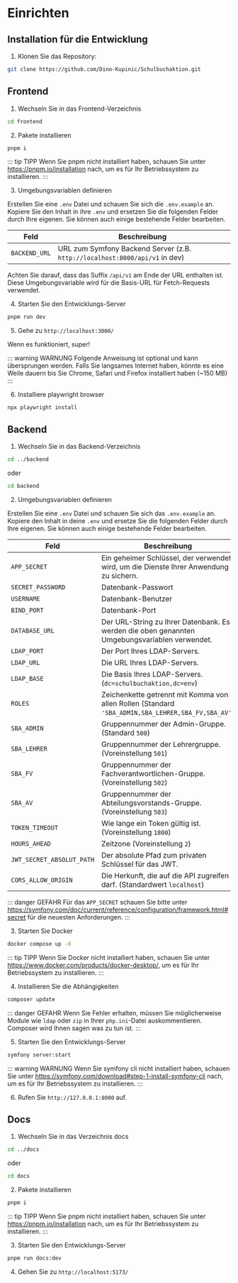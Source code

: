 # Einrichten

## Installation für die Entwicklung

1. Klonen Sie das Repository:

```bash
git clone https://github.com/Dino-Kupinic/Schulbuchaktion.git
```

## Frontend

1. Wechseln Sie in das Frontend-Verzeichnis

```bash
cd frontend
```

2. Pakete installieren

```bash
pnpm i
```

::: tip TIPP
Wenn Sie pnpm nicht installiert haben, schauen Sie unter https://pnpm.io/installation nach, um es für Ihr Betriebssystem
zu installieren.
:::

3. Umgebungsvariablen definieren

Erstellen Sie eine `.env` Datei und schauen Sie sich die `.env.example` an. Kopiere Sie den Inhalt in ihre `.env` und
ersetzen Sie die folgenden Felder durch Ihre eigenen. Sie können auch einige bestehende Felder bearbeiten.

| Feld          | Beschreibung                                                                |
|---------------|-----------------------------------------------------------------------------|
| `BACKEND_URL` | URL zum Symfony Backend Server (z.B. `http://localhost:8000/api/v1` in dev) |

Achten Sie darauf, dass das Suffix `/api/v1` am Ende der URL enthalten ist. Diese Umgebungsvariable wird für die
Basis-URL für Fetch-Requests verwendet.

4. Starten Sie den Entwicklungs-Server

```bash
pnpm run dev
```

5. Gehe zu `http://localhost:3000/`

Wenn es funktioniert, super!

::: warning WARNUNG
Folgende Anweisung ist optional und kann übersprungen werden. Falls Sie langsames Internet haben, könnte es eine
Weile dauern bis Sie Chrome, Safari und Firefox installiert haben (~150 MB)
:::

6. Installiere playwright browser

```
npx playwright install
```

## Backend

1. Wechseln Sie in das Backend-Verzeichnis

```bash
cd ../backend
```

oder

```bash
cd backend
```

2. Umgebungsvariablen definieren

Erstellen Sie eine `.env` Datei und schauen Sie sich das `.env.example` an. Kopiere den Inhalt in deine `.env` und
ersetze
Sie die folgenden Felder durch Ihre eigenen. Sie können auch einige bestehende Felder bearbeiten.

| Feld                      | Beschreibung                                                                                       |
|---------------------------|----------------------------------------------------------------------------------------------------|
| `APP_SECRET`              | Ein geheimer Schlüssel, der verwendet wird, um die Dienste Ihrer Anwendung zu sichern.             |
| `SECRET_PASSWORD`         | Datenbank-Passwort                                                                                 |
| `USERNAME`                | Datenbank-Benutzer                                                                                 |
| `BIND_PORT`               | Datenbank-Port                                                                                     |
| `DATABASE_URL`            | Der URL-String zu Ihrer Datenbank. Es werden die oben genannten Umgebungsvariablen verwendet.      |
| `LDAP_PORT`               | Der Port Ihres LDAP-Servers.                                                                       |
| `LDAP_URL`                | Die URL Ihres LDAP-Servers.                                                                        |
| `LDAP_BASE`               | Die Basis Ihres LDAP-Servers. (`dc=schulbuchaktion,dc=env`)                                        |
| `ROLES`                   | Zeichenkette getrennt mit Komma von allen Rollen (Standard `'SBA_ADMIN,SBA_LEHRER,SBA_FV,SBA_AV'`) |
| `SBA_ADMIN`               | Gruppennummer der Admin-Gruppe. (Standard `500`)                                                   |
| `SBA_LEHRER`              | Gruppennummer der Lehrergruppe. (Voreinstellung `501`)                                             |
| `SBA_FV`                  | Gruppennummer der Fachverantwortlichen-Gruppe. (Voreinstellung `502`)                              |
| `SBA_AV`                  | Gruppennummer der Abteilungsvorstands-Gruppe. (Voreinstellung `503`)                               |
| `TOKEN_TIMEOUT`           | Wie lange ein Token gültig ist. (Voreinstellung `1800`)                                            |
| `HOURS_AHEAD`             | Zeitzone (Voreinstellung `2`)                                                                      |
| `JWT_SECRET_ABSOLUT_PATH` | Der absolute Pfad zum privaten Schlüssel für das JWT.                                              |
| `CORS_ALLOW_ORIGIN`       | Die Herkunft, die auf die API zugreifen darf. (Standardwert `localhost`)                           |

::: danger GEFAHR
Für das `APP_SECRET` schauen Sie bitte
unter https://symfony.com/doc/current/reference/configuration/framework.html#secret für die
neuesten Anforderungen.
:::

3. Starten Sie Docker

```bash
docker compose up -d
```

::: tip TIPP
Wenn Sie Docker nicht installiert haben, schauen Sie unter https://www.docker.com/products/docker-desktop/, um es für
Ihr Betriebssystem zu installieren.
:::

4. Installieren Sie die Abhängigkeiten

```bash
composer update
```

::: danger GEFAHR
Wenn Sie Fehler erhalten, müssen Sie möglicherweise Module wie `ldap` oder `zip` in Ihrer `php.ini`-Datei
auskommentieren. Composer wird Ihnen sagen was zu tun ist.
:::

5. Starten Sie den Entwicklungs-Server

```bash
symfony server:start
```

::: warning WARNUNG
Wenn Sie symfony cli nicht installiert haben, schauen Sie unter https://symfony.com/download#step-1-install-symfony-cli
nach, um es
für Ihr Betriebssystem zu installieren.
:::

6. Rufen Sie `http://127.0.0.1:8000` auf.

## Docs

1. Wechseln Sie in das Verzeichnis docs

```bash
cd ../docs
```

oder

```bash
cd docs
```

2. Pakete installieren

```bash
pnpm i
```

::: tip TIPP
Wenn Sie pnpm nicht installiert haben, schauen Sie unter https://pnpm.io/installation nach, um es für Ihr Betriebssystem
zu installieren.
:::

3. Starten Sie den Entwicklungs-Server

```bash
pnpm run docs:dev
```

4. Gehen Sie zu `http://localhost:5173/`

